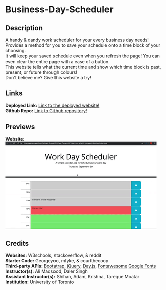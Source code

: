# Business-Day-Scheduler

## Description
A handy & dandy work scheduler for your every business day needs! Provides a method for you to save your schedule onto a time block of your choosing. <br>
It will keep your saved schedule even when you refresh the page! You can even clear the entire page with a ease of a button. <br>
This website tells what the current time and show which time block is past, present, or future through colours! <br>
Don't believe me? Give this website a try! <br>

## Links
**Deployed Link:** [Link to the deployed website!]((https://arunkaushal84.github.io/Scheduler/)) <br>
**Github Repo:** [Link to Github repository!](https://github.com/Heaveness/business-day-scheduler) <br>

## Previews
**Website:** <br>
![Website Preview Image.](/assets/images/05-third-party-apis-homework-demo.gif) <br>

## Credits

**Websites:** W3schools, stackoverflow, & reddit <br>
**Starter Code:** Georgeyoo, mfyke, & courtthecoop <br>
**Third-party APIs:** [Bootstrap](https://getbootstrap.com/), [jQuery](https://jquery.com/), [Day.js](https://day.js.org/), [Fontawesome](https://fontawesome.com/) [Google Fonts](https://fonts.googleapis.com/css2?family=Fira+Sans:wght@400;700&display=swap) <br>
**Instructor(s):** Ali Maqsood, Daler Singh <br>
**Assistant Instructor(s):** Shihan, Adam, Krishna, Tareque Moatar <br>
**Institution:** University of Toronto <br>

